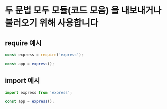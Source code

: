 
# 두 문법 모두 모듈(코드 모음) 을 내보내거나 불러오기 위해 사용합니다

## require 예시

```js
const express = require('express');

const app = express();
```

## import 예시

```js
import express from 'express';

const app = express();
```